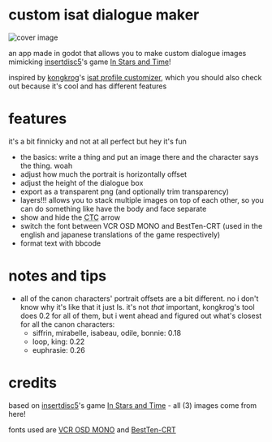 # custom isat dialogue maker

![cover image](https://github.com/user-attachments/assets/bf32fc8e-7571-4c88-ba09-1fd1eaed5de7)

an app made in godot that allows you to make custom dialogue images mimicking [insertdisc5](https://insertdisc5.com)'s game [In Stars and Time](https://instarsandtime.come)!

inspired by [kongkrog](https://github.com/kongkrog)'s [isat profile customizer](https://kongkrog.github.io/isat-profile-customizer), which you should also check out because it's cool and has different features

# features

it's a bit finnicky and not at all perfect but hey it's fun

- the basics: write a thing and put an image there and the character says the thing. woah
- adjust how much the portrait is horizontally offset
- adjust the height of the dialogue box
- export as a transparent png (and optionally trim transparency)
- layers!!! allows you to stack multiple images on top of each other, so you can do something like have the body and face separate
- show and hide the <abbr title="click-to-continue">CTC</abbr> arrow
- switch the font between VCR OSD MONO and BestTen-CRT (used in the english and japanese translations of the game respectively)
- format text with bbcode

# notes and tips

- all of the canon characters' portrait offsets are a bit different. no i don't know why it's like that it just Is. it's not *that* important, kongkrog's tool does 0.2 for all of them, but i went ahead and figured out what's closest for all the canon characters:
  - siffrin, mirabelle, isabeau, odile, bonnie: 0.18
  - loop, king: 0.22
  - euphrasie: 0.26

# credits

based on [insertdisc5](https://insertdisc5.com)'s game [In Stars and Time](https://instarsandtime.come) - all (3) images come from here!

fonts used are [VCR OSD MONO](https://www.dafont.com/vcr-osd-mono.font) and [BestTen-CRT](https://fontmeme.com/fonts/best-ten-font/)
